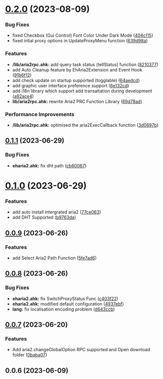 # [0.2.0](https://github.com/Jvcon/EhAria2/compare/v0.1.1...v0.2.0) (2023-08-09)


### Bug Fixes

* fixed Checkbox (Gui Control) Font Color Under Dark Mode ([404c115](https://github.com/Jvcon/EhAria2/commit/404c1159fd867cc88680ab030e1df91e47dd6529))
* fixed intial proxy options in UpdateProxyMenu function ([639d98a](https://github.com/Jvcon/EhAria2/commit/639d98a002e83886bd9a179aa6ac81442c185e48))


### Features

* **/lib/aria2rpc.ahk:** add query task status (tellStatus) function ([8210377](https://github.com/Jvcon/EhAria2/commit/8210377b165db7060fab94288e943d8dc81fb596))
* add Auto Cleanup feature by EhAria2Extension and Event Hook ([91b6f12](https://github.com/Jvcon/EhAria2/commit/91b6f12ccc4b315cbab34419d9383c3022bc3f20))
* add check update on startup supported (togglable) ([64aedcd](https://github.com/Jvcon/EhAria2/commit/64aedcd02e21911b5345a91206b66bf75bd4d700))
* add graphic user interface preference support ([6e132cd](https://github.com/Jvcon/EhAria2/commit/6e132cdbc53b2e0e4073810b2c79f5f76055ad40))
* add i18n library which support add transaltation during development ([a92ace4](https://github.com/Jvcon/EhAria2/commit/a92ace476eab98614925cb38bb7ffca2bae4bbca))
* **lib/aria2rpc.ahk:** rewrite Aria2 PRC Function Library ([69d78ad](https://github.com/Jvcon/EhAria2/commit/69d78ad2667654992947abf5aa2e616d229ee70c))


### Performance Improvements

* **/lib/aria2rpc.ahk:** optimised the aria2ExecCallback function ([3d0697b](https://github.com/Jvcon/EhAria2/commit/3d0697b8d5f2f3da7198bca6a167ba68178466a3))



## [0.1.1](https://github.com/Jvcon/EhAria2/compare/v0.1.0...v0.1.1) (2023-06-29)


### Bug Fixes

* **eharia2.ahk:** fix dht path ([cb60067](https://github.com/Jvcon/EhAria2/commit/cb600676e73251cf2d76bf87094481424456d0d3))



# [0.1.0](https://github.com/Jvcon/EhAria2/compare/v0.0.9...v0.1.0) (2023-06-29)


### Features

* add auto install intergrated aria2 ([77ce063](https://github.com/Jvcon/EhAria2/commit/77ce063314422b9f6faed92668a0ea579a47af63))
* add DHT Supported ([b9763da](https://github.com/Jvcon/EhAria2/commit/b9763daf073e8dc6579d030bd1d833d3238c2040))



## [0.0.9](https://github.com/Jvcon/EhAria2/compare/v0.0.8...v0.0.9) (2023-06-26)


### Features

* add Select Aria2 Path Function ([5fe7ad6](https://github.com/Jvcon/EhAria2/commit/5fe7ad669f91a03e03f61e5c0d0c3df70b14434e))



## [0.0.8](https://github.com/Jvcon/EhAria2/compare/v0.0.7...v0.0.8) (2023-06-26)


### Bug Fixes

* **eharia2.ahk:** fix SwitchProxyStatus Func ([c403f22](https://github.com/Jvcon/EhAria2/commit/c403f229020dfa965ec567c975d9d5269e28118d))
* **eharia2.ahk:** modified default configuration ([4937ebf](https://github.com/Jvcon/EhAria2/commit/4937ebf6908c6fb7e98479d2ec272262dc84ca05))
* **lang:** fix localisation encoding problem ([d643ccb](https://github.com/Jvcon/EhAria2/commit/d643ccb7b4462cb6ab55b41831d466a7771d4195))



## [0.0.7](https://github.com/Jvcon/EhAria2/compare/v0.0.6...v0.0.7) (2023-06-20)


### Features

* Add aria2.changeGlobalOption RPC supported and Open download folder ([0baba07](https://github.com/Jvcon/EhAria2/commit/0baba07f19f528802adf97fc2499208fdec6330f))



## 0.0.6 (2023-06-09)



